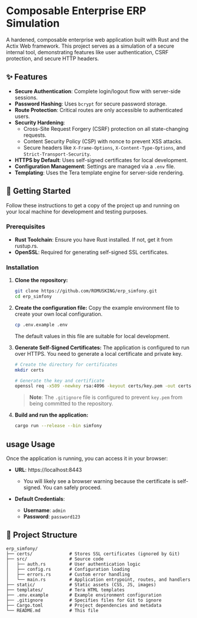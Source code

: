# Composable Enterprise ERP Simulation

A hardened, composable enterprise web application built with Rust and the Actix Web framework. This project serves as a simulation of a secure internal tool, demonstrating features like user authentication, CSRF protection, and secure HTTP headers.

## ✨ Features

- **Secure Authentication**: Complete login/logout flow with server-side sessions.
- **Password Hashing**: Uses `bcrypt` for secure password storage.
- **Route Protection**: Critical routes are only accessible to authenticated users.
- **Security Hardening**:
  - Cross-Site Request Forgery (CSRF) protection on all state-changing requests.
  - Content Security Policy (CSP) with nonce to prevent XSS attacks.
  - Secure headers like `X-Frame-Options`, `X-Content-Type-Options`, and `Strict-Transport-Security`.
- **HTTPS by Default**: Uses self-signed certificates for local development.
- **Configuration Management**: Settings are managed via a `.env` file.
- **Templating**: Uses the Tera template engine for server-side rendering.

## 🚀 Getting Started

Follow these instructions to get a copy of the project up and running on your local machine for development and testing purposes.

### Prerequisites

- **Rust Toolchain**: Ensure you have Rust installed. If not, get it from rustup.rs.
- **OpenSSL**: Required for generating self-signed SSL certificates.

### Installation

1.  **Clone the repository:**
    ```sh
    git clone https://github.com/ROMUSKING/erp_simfony.git
    cd erp_simfony
    ```

2.  **Create the configuration file:**
    Copy the example environment file to create your own local configuration.
    ```sh
    cp .env.example .env
    ```
    The default values in this file are suitable for local development.

3.  **Generate Self-Signed Certificates:**
    The application is configured to run over HTTPS. You need to generate a local certificate and private key.

    ```sh
    # Create the directory for certificates
    mkdir certs

    # Generate the key and certificate
    openssl req -x509 -newkey rsa:4096 -keyout certs/key.pem -out certs/cert.pem -sha256 -days 365 -nodes -subj "/C=US/ST=State/L=City/O=Organization/OU=OrgUnit/CN=localhost"
    ```
    > **Note**: The `.gitignore` file is configured to prevent `key.pem` from being committed to the repository.

4.  **Build and run the application:**
    ```sh
    cargo run --release --bin simfony
    ```

##  usage Usage

Once the application is running, you can access it in your browser:

- **URL**: https://localhost:8443
  - You will likely see a browser warning because the certificate is self-signed. You can safely proceed.

- **Default Credentials**:
  - **Username**: `admin`
  - **Password**: `password123`

## 📂 Project Structure

```
erp_simfony/
├── certs/              # Stores SSL certificates (ignored by Git)
├── src/                # Source code
│   ├── auth.rs         # User authentication logic
│   ├── config.rs       # Configuration loading
│   ├── errors.rs       # Custom error handling
│   └── main.rs         # Application entrypoint, routes, and handlers
├── static/             # Static assets (CSS, JS, images)
├── templates/          # Tera HTML templates
├── .env.example        # Example environment configuration
├── .gitignore          # Specifies files for Git to ignore
├── Cargo.toml          # Project dependencies and metadata
└── README.md           # This file
```